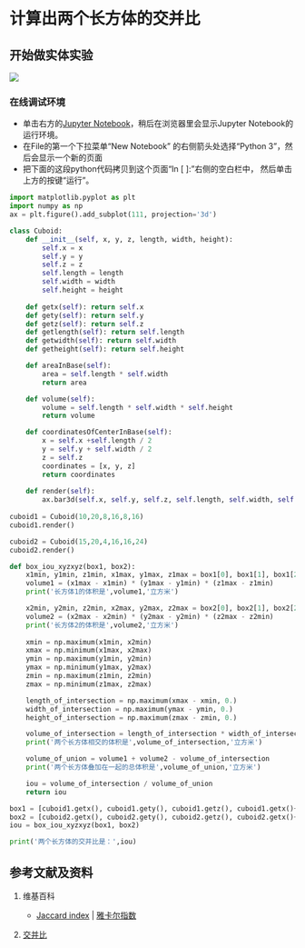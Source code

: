 # 计算出两个长方体的交并比

## 开始做实体实验

![](/images/对长方体的各种操作/对两个或多个长方体的运算/计算出两个长方体的交并比/1a1.jpg)

### 在线调试环境

- 单击右方的[Jupyter Notebook](https://mybinder.org/v2/gh/ipython/ipython-in-depth/master?filepath=binder/Index.ipynb)，稍后在浏览器里会显示Jupyter Notebook的运行环境。
- 在File的第一个下拉菜单“New Notebook” 的右侧箭头处选择“Python 3”，然后会显示一个新的页面
- 把下面的这段python代码拷贝到这个页面“In [ ]:”右侧的空白栏中， 然后单击上方的按键“运行”。

```python
import matplotlib.pyplot as plt
import numpy as np 
ax = plt.figure().add_subplot(111, projection='3d')

class Cuboid:
    def __init__(self, x, y, z, length, width, height):
        self.x = x
        self.y = y
        self.z = z        
        self.length = length
        self.width = width   
        self.height = height
    
    def getx(self): return self.x
    def gety(self): return self.y
    def getz(self): return self.z    
    def getlength(self): return self.length
    def getwidth(self): return self.width
    def getheight(self): return self.height

    def areaInBase(self):
        area = self.length * self.width
        return area

    def volume(self):
        volume = self.length * self.width * self.height
        return volume        

    def coordinatesOfCenterInBase(self):
        x = self.x +self.length / 2
        y = self.y + self.width / 2
        z = self.z
        coordinates = [x, y, z]
        return coordinates
        
    def render(self):
        ax.bar3d(self.x, self.y, self.z, self.length, self.width, self.height, color="green", alpha=0.5)
        
cuboid1 = Cuboid(10,20,8,16,8,16)
cuboid1.render()

cuboid2 = Cuboid(15,20,4,16,16,24)
cuboid2.render()

def box_iou_xyzxyz(box1, box2):
    x1min, y1min, z1min, x1max, y1max, z1max = box1[0], box1[1], box1[2], box1[3], box1[4], box1[5]
    volume1 = (x1max - x1min) * (y1max - y1min) * (z1max - z1min)
    print('长方体1的体积是',volume1,'立方米')

    x2min, y2min, z2min, x2max, y2max, z2max = box2[0], box2[1], box2[2], box2[3], box2[4], box2[5]
    volume2 = (x2max - x2min) * (y2max - y2min) * (z2max - z2min)
    print('长方体2的体积是',volume2,'立方米')
    
    xmin = np.maximum(x1min, x2min)
    xmax = np.minimum(x1max, x2max)
    ymin = np.maximum(y1min, y2min)
    ymax = np.minimum(y1max, y2max)
    zmin = np.maximum(z1min, z2min)
    zmax = np.minimum(z1max, z2max)

    length_of_intersection = np.maximum(xmax - xmin, 0.)
    width_of_intersection = np.maximum(ymax - ymin, 0.)
    height_of_intersection = np.maximum(zmax - zmin, 0.)

    volume_of_intersection = length_of_intersection * width_of_intersection * height_of_intersection
    print('两个长方体相交的体积是',volume_of_intersection,'立方米')   

    volume_of_union = volume1 + volume2 - volume_of_intersection
    print('两个长方体叠加在一起的总体积是',volume_of_union,'立方米')   

    iou = volume_of_intersection / volume_of_union
    return iou

box1 = [cuboid1.getx(), cuboid1.gety(), cuboid1.getz(), cuboid1.getx()+cuboid1.getlength(), cuboid1.gety()+cuboid1.getwidth(), cuboid1.getz()+cuboid1.getheight()]
box2 = [cuboid2.getx(), cuboid2.gety(), cuboid2.getz(), cuboid2.getx()+cuboid2.getlength(), cuboid2.gety()+cuboid2.getwidth(), cuboid2.getz()+cuboid2.getheight()]
iou = box_iou_xyzxyz(box1, box2)

print('两个长方体的交并比是：',iou)
```

## 参考文献及资料

1. 维基百科
	- [Jaccard index](https://en.wikipedia.org/wiki/Jaccard_index) | [雅卡尔指数](https://zh.wikipedia.org/wiki/%E9%9B%85%E5%8D%A1%E5%B0%94%E6%8C%87%E6%95%B0) 

2. [交并比](https://paddlepedia.readthedocs.io/en/latest/tutorials/computer_vision/object_detection/IOU.html) 
	